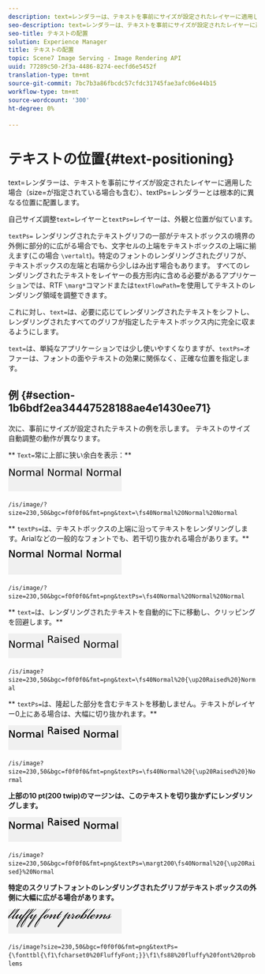 ```yaml
---
description: text=レンダラーは、テキストを事前にサイズが設定されたレイヤーに適用した場合（size=が指定されている場合も含む）、textPs=レンダラーとは根本的に異なる位置に配置します。
seo-description: text=レンダラーは、テキストを事前にサイズが設定されたレイヤーに適用した場合（size=が指定されている場合も含む）、textPs=レンダラーとは根本的に異なる位置に配置します。
seo-title: テキストの配置
solution: Experience Manager
title: テキストの配置
topic: Scene7 Image Serving - Image Rendering API
uuid: 77289c50-2f3a-4486-8274-eecfd6e5452f
translation-type: tm+mt
source-git-commit: 7bc7b3a86fbcdc57cfdc31745fae3afc06e44b15
workflow-type: tm+mt
source-wordcount: '300'
ht-degree: 0%

---
```



# テキストの位置{#text-positioning}

text=レンダラーは、テキストを事前にサイズが設定されたレイヤーに適用した場合（size=が指定されている場合も含む）、textPs=レンダラーとは根本的に異なる位置に配置します。

自己サイズ調整`text=`レイヤーと`textPs=`レイヤーは、外観と位置が似ています。

`textPs=` レンダリングされたテキストグリフの一部がテキストボックスの境界の外側に部分的に広がる場合でも、文字セルの上端をテキストボックスの上端に揃えます(この場合 `\vertalt`)。特定のフォントのレンダリングされたグリフが、テキストボックスの左端と右端から少しはみ出す場合もあります。 すべてのレンダリングされたテキストをレイヤーの長方形内に含める必要があるアプリケーションでは、RTF `\marg*`コマンドまたは`textFlowPath=`を使用してテキストのレンダリング領域を調整できます。

これに対し、`text=`は、必要に応じてレンダリングされたテキストをシフトし、レンダリングされたすべてのグリフが指定したテキストボックス内に完全に収まるようにします。

`text=`は、単純なアプリケーションでは少し使いやすくなりますが、`textPs=`オファーは、フォントの面やテキストの効果に関係なく、正確な位置を指定します。

## 例 {#section-1b6bdf2ea34447528188ae4e1430ee71}

次に、事前にサイズが設定されたテキストの例を示します。 テキストのサイズ自動調整の動作が異なります。

** `Text=`常に上部に狭い余白を表示：**

![](assets/tp01.png)

`/is/image/?size=230,50&bgc=f0f0f0&fmt=png&text=\fs40Normal%20Normal%20Normal`

** `textPs=`は、テキストボックスの上端に沿ってテキストをレンダリングします。Arialなどの一般的なフォントでも、若干切り抜かれる場合があります。**

![](assets/tp02.png)

`/is/image/?size=230,50&bgc=f0f0f0&fmt=png&textPs=\fs40Normal%20Normal%20Normal`

** `text=`は、レンダリングされたテキストを自動的に下に移動し、クリッピングを回避します。**

![](assets/tp03.png)

`/is/image?size=230,50&bgc=f0f0f0&fmt=png&text=\fs40Normal%20{\up20Raised%20}Normal`

** `textPs=`は、隆起した部分を含むテキストを移動しません。テキストがレイヤー0上にある場合は、大幅に切り抜かれます。**

![](assets/tp04.png)

`/is/image?size=230,50&bgc=f0f0f0&fmt=png&textPs=\fs40Normal%20{\up20Raised%20}Normal`

**上部の10 pt(200 twip)のマージンは、このテキストを切り抜かずにレンダリングします。**

![](assets/tp05.png)

`/is/image?size=230,50&bgc=f0f0f0&fmt=png&textPs=\margt200\fs40Normal%20{\up20Raised}%20Normal`

**特定のスクリプトフォントのレンダリングされたグリフがテキストボックスの外側に大幅に広がる場合があります。**

![](assets/tp06.png)

`/is/image?size=230,50&bgc=f0f0f0&fmt=png&textPs={\fonttbl{\f1\fcharset0%20FluffyFont;}}\f1\fs88%20fluffy%20font%20problems`
